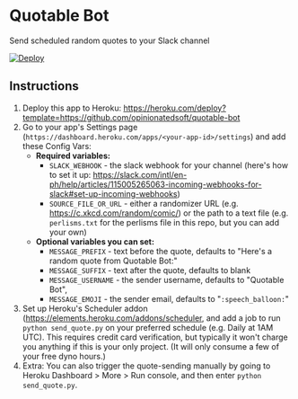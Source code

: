 # Quotable Bot
Send scheduled random quotes to your Slack channel

[![Deploy](https://www.herokucdn.com/deploy/button.svg)](https://heroku.com/deploy)

## Instructions

1. Deploy this app to Heroku: https://heroku.com/deploy?template=https://github.com/opinionatedsoft/quotable-bot
2. Go to your app's Settings page (`https://dashboard.heroku.com/apps/<your-app-id>/settings`) and add these Config Vars:
    - **Required variables:**
        - `SLACK_WEBHOOK` - the slack webhook for your channel (here's how to set it up: https://slack.com/intl/en-ph/help/articles/115005265063-incoming-webhooks-for-slack#set-up-incoming-webhooks)
        - `SOURCE_FILE_OR_URL` - either a randomizer URL (e.g. https://c.xkcd.com/random/comic/) or the path to a text file (e.g. `perlisms.txt` for the perlisms file in this repo, but you can add your own)
    - **Optional variables you can set:**
        - `MESSAGE_PREFIX` - text before the quote, defaults to "Here's a random quote from Quotable Bot:"
        - `MESSAGE_SUFFIX` - text after the quote, defaults to blank
        - `MESSAGE_USERNAME` - the sender username, defaults to "Quotable Bot",
        - `MESSAGE_EMOJI` - the sender email, defaults to "`:speech_balloon:`"
3. Set up Heroku's Scheduler addon (https://elements.heroku.com/addons/scheduler, and add a job to run `python send_quote.py` on your preferred schedule (e.g. Daily at 1AM UTC). This requires credit card verification, but typically it won't charge you anything if this is your only project. (It will only consume a few of your free dyno hours.)
4. Extra: You can also trigger the quote-sending manually by going to Heroku Dashboard > More > Run console, and then enter `python send_quote.py`.
